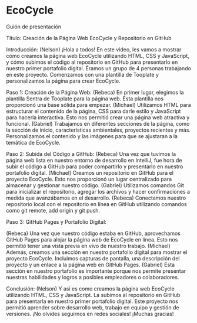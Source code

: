 # EcoCycle

Guión de presentación

Título: Creación de la Página Web EcoCycle y Repositorio en GitHub

Introducción:
(Nelson) ¡Hola a todos! En este video, les vamos a mostrar cómo creamos la página web EcoCycle utilizando HTML, CSS y JavaScript, y cómo subimos el código al repositorio en GitHub para presentarlo en nuestro primer portafolio digital. Éramos un grupo de 4 personas trabajando en este proyecto. Comenzamos con una plantilla de Tooplate y personalizamos la página para crear EcoCycle.

Paso 1: Creación de la Página Web:
(Rebeca) En primer lugar, elegimos la plantilla Sentra de Tooplate para la página web. Esta plantilla nos proporcionó una base sólida para empezar.
(Michael) Utilizamos HTML para estructurar el contenido de la página, CSS para darle estilo y JavaScript para hacerla interactiva. Esto nos permitió crear una página web atractiva y funcional.
(Gabriel) Trabajamos en diferentes secciones de la página, como la sección de inicio, características ambientales, proyectos recientes y más. Personalizamos el contenido y las imágenes para que se ajustaran a la temática de EcoCycle.

Paso 2: Subida del Código a GitHub:
(Rebeca) Una vez que tuvimos la página web lista en nuestro entorno de desarrollo en IntelliJ, fue hora de subir el código a GitHub para poder compartirlo y presentarlo en nuestro portafolio digital.
(Michael) Creamos un repositorio en GitHub para el proyecto EcoCycle. Esto nos proporcionó un lugar centralizado para almacenar y gestionar nuestro código.
(Gabriel) Utilizamos comandos Git para inicializar el repositorio, agregar los archivos y hacer confirmaciones a medida que avanzábamos en el desarrollo.
(Rebeca) Conectamos nuestro repositorio local con el repositorio en línea en GitHub utilizando comandos como git remote, add origin y git push.




Paso 3: GitHub Pages y Portafolio Digital:

(Rebeca) Una vez que nuestro código estaba en GitHub, aprovechamos GitHub Pages para alojar la página web de EcoCycle en línea. Esto nos permitió tener una vista previa en vivo de nuestro trabajo.
(Michael) Además, creamos una sección en nuestro portafolio digital para mostrar el proyecto EcoCycle. Incluimos capturas de pantalla, una descripción del proyecto y un enlace a la página web en GitHub Pages.
(Gabriel) Esta sección en nuestro portafolio es importante porque nos permite presentar nuestras habilidades y logros a posibles empleadores o colaboradores.

Conclusión:
(Nelson) Y así es como creamos la página web EcoCycle utilizando HTML, CSS y JavaScript.
La subimos al repositorio en GitHub para presentarla en nuestro primer portafolio digital. Este proyecto nos permitió aprender sobre desarrollo web, trabajo en equipo y gestión de versiones. ¡No olvides seguirnos en redes sociales!
¡Muchas gracias!
